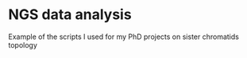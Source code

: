 # NGS data analysis
Example of the scripts I used for my PhD projects on sister chromatids topology
